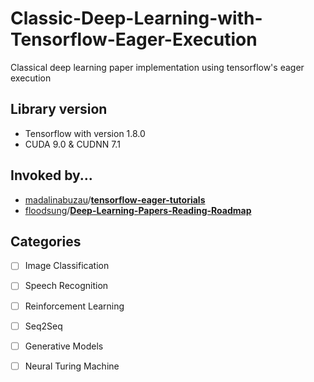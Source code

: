 # Classic-Deep-Learning-with-Tensorflow-Eager-Execution
Classical deep learning paper implementation using tensorflow's eager execution

## Library version
- Tensorflow with version 1.8.0
- CUDA 9.0 & CUDNN 7.1

## Invoked by...

 -  [madalinabuzau](https://github.com/madalinabuzau)/**[tensorflow-eager-tutorials](https://github.com/madalinabuzau/tensorflow-eager-tutorials)**
 -  [floodsung](https://github.com/floodsung)/**[Deep-Learning-Papers-Reading-Roadmap](https://github.com/floodsung/Deep-Learning-Papers-Reading-Roadmap)**

## Categories
 - [ ] Image Classification
 - [ ] Speech Recognition
 - [ ] Reinforcement Learning
 - [ ] Seq2Seq
 - [ ] Generative Models
 - [ ] Neural Turing Machine

